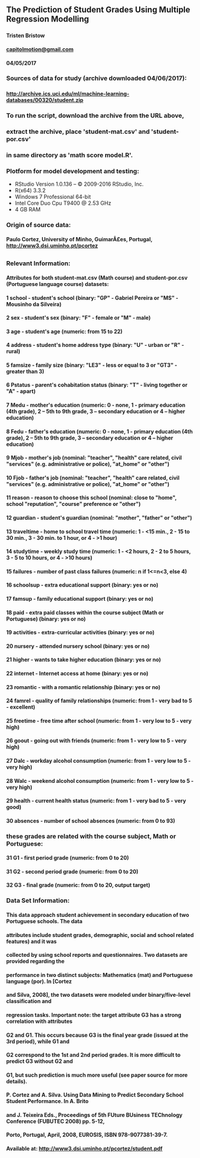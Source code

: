 ## The Prediction of Student Grades Using Multiple Regression Modelling  
###  
#### Tristen Bristow  
#### capitolmotion@gmail.com  
#### 04/05/2017  
###  
### Sources of data for study (archive downloaded 04/06/2017):     
### 
#### http://archive.ics.uci.edu/ml/machine-learning-databases/00320/student.zip  
###  
###  To run the script, download the archive from the URL above,  
###  extract the archive, place 'student-mat.csv' and 'student-por.csv'  
###	 in same directory as 'math score model.R'.  
###  
### Plotform for model development and testing:  
- RStudio Version 1.0.136 – © 2009-2016 RStudio, Inc.  
- R(x64) 3.3.2  
- Windows 7 Professional 64-bit  
- Intel Core Duo Cpu T9400  @ 2.53 GHz  
- 4 GB RAM  
###  
### Origin of source data:  
#### Paulo Cortez, University of Minho, GuimarÃ£es, Portugal, http://www3.dsi.uminho.pt/pcortez  
##  
##  
##  
### Relevant Information:  
#### Attributes for both student-mat.csv (Math course) and student-por.csv (Portuguese language course) datasets:  
#### 1 school - student's school (binary: "GP" - Gabriel Pereira or "MS" - Mousinho da Silveira)  
#### 2 sex - student's sex (binary: "F" - female or "M" - male)  
#### 3 age - student's age (numeric: from 15 to 22)  
#### 4 address - student's home address type (binary: "U" - urban or "R" - rural)  
#### 5 famsize - family size (binary: "LE3" - less or equal to 3 or "GT3" - greater than 3)  
#### 6 Pstatus - parent's cohabitation status (binary: "T" - living together or "A" - apart)  
#### 7 Medu - mother's education (numeric: 0 - none,  1 - primary education (4th grade), 2 – 5th to 9th grade, 3 – secondary education or 4 – higher education)  
#### 8 Fedu - father's education (numeric: 0 - none,  1 - primary education (4th grade), 2 – 5th to 9th grade, 3 – secondary education or 4 – higher education)  
#### 9 Mjob - mother's job (nominal: "teacher", "health" care related, civil "services" (e.g. administrative or police), "at_home" or "other")  
#### 10 Fjob - father's job (nominal: "teacher", "health" care related, civil "services" (e.g. administrative or police), "at_home" or "other")  
#### 11 reason - reason to choose this school (nominal: close to "home", school "reputation", "course" preference or "other")  
#### 12 guardian - student's guardian (nominal: "mother", "father" or "other")  
#### 13 traveltime - home to school travel time (numeric: 1 - <15 min., 2 - 15 to 30 min., 3 - 30 min. to 1 hour, or 4 - >1 hour)  
#### 14 studytime - weekly study time (numeric: 1 - <2 hours, 2 - 2 to 5 hours, 3 - 5 to 10 hours, or 4 - >10 hours)  
#### 15 failures - number of past class failures (numeric: n if 1<=n<3, else 4)  
#### 16 schoolsup - extra educational support (binary: yes or no)  
#### 17 famsup - family educational support (binary: yes or no)  
#### 18 paid - extra paid classes within the course subject (Math or Portuguese) (binary: yes or no)  
#### 19 activities - extra-curricular activities (binary: yes or no)  
#### 20 nursery - attended nursery school (binary: yes or no)  
#### 21 higher - wants to take higher education (binary: yes or no)  
#### 22 internet - Internet access at home (binary: yes or no)  
#### 23 romantic - with a romantic relationship (binary: yes or no)  
#### 24 famrel - quality of family relationships (numeric: from 1 - very bad to 5 - excellent)  
#### 25 freetime - free time after school (numeric: from 1 - very low to 5 - very high)  
#### 26 goout - going out with friends (numeric: from 1 - very low to 5 - very high)  
#### 27 Dalc - workday alcohol consumption (numeric: from 1 - very low to 5 - very high)  
#### 28 Walc - weekend alcohol consumption (numeric: from 1 - very low to 5 - very high)  
#### 29 health - current health status (numeric: from 1 - very bad to 5 - very good)  
#### 30 absences - number of school absences (numeric: from 0 to 93)  

###  these grades are related with the course subject, Math or Portuguese:  
#### 31 G1 - first period grade (numeric: from 0 to 20)  
#### 31 G2 - second period grade (numeric: from 0 to 20)  
#### 32 G3 - final grade (numeric: from 0 to 20, output target)  

### Data Set Information:

#### This data approach student achievement in secondary education of two Portuguese schools. The data  
#### attributes include student grades, demographic, social and school related features) and it was  
#### collected by using school reports and questionnaires. Two datasets are provided regarding the  
#### performance in two distinct subjects: Mathematics (mat) and Portuguese language (por). In [Cortez  
#### and Silva, 2008], the two datasets were modeled under binary/five-level classification and  
#### regression tasks. Important note: the target attribute G3 has a strong correlation with attributes  
#### G2 and G1. This occurs because G3 is the final year grade (issued at the 3rd period), while G1 and  
#### G2 correspond to the 1st and 2nd period grades. It is more difficult to predict G3 without G2 and  
#### G1, but such prediction is much more useful (see paper source for more details).  

#### P. Cortez and A. Silva. Using Data Mining to Predict Secondary School Student Performance. In A. Brito  
#### and J. Teixeira Eds., Proceedings of 5th FUture BUsiness TEChnology Conference (FUBUTEC 2008) pp. 5-12,  
#### Porto, Portugal, April, 2008, EUROSIS, ISBN 978-9077381-39-7.  
#### Available at: http://www3.dsi.uminho.pt/pcortez/student.pdf  
